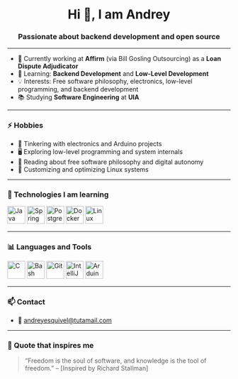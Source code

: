 <h1 align="center">Hi 👋, I am Andrey</h1>
<h3 align="center">Passionate about backend development and open source</h3>

---

- 🔭 Currently working at **Affirm** (via Bill Gosling Outsourcing) as a **Loan Dispute Adjudicator**
- 🌱 Learning: **Backend Development** and **Low-Level Development**
- 💡 Interests: Free software philosophy, electronics, low-level programming, and backend development
- 📚 Studying **Software Engineering** at **UIA**

---

### ⚡ Hobbies

- 🧰 Tinkering with electronics and Arduino projects  
- 🖥️ Exploring low-level programming and system internals  
- 📖 Reading about free software philosophy and digital autonomy  
- 🐧 Customizing and optimizing Linux systems  

---

### 🧰 Technologies I am learning

<p align="left">
  <img src="https://cdn.jsdelivr.net/gh/devicons/devicon/icons/java/java-original.svg" alt="Java" width="40" height="40"/>
  <img src="https://cdn.jsdelivr.net/gh/devicons/devicon/icons/spring/spring-original.svg" alt="Spring Boot" width="40" height="40"/>
  <img src="https://cdn.jsdelivr.net/gh/devicons/devicon/icons/postgresql/postgresql-original.svg" alt="PostgreSQL" width="40" height="40"/>
  <img src="https://cdn.jsdelivr.net/gh/devicons/devicon/icons/docker/docker-original.svg" alt="Docker" width="40" height="40"/>
  <img src="https://cdn.jsdelivr.net/gh/devicons/devicon/icons/linux/linux-original.svg" alt="Linux" width="40" height="40"/>
</p>

---

### 📊 Languages and Tools

<p align="left">
  <img src="https://cdn.jsdelivr.net/gh/devicons/devicon/icons/c/c-original.svg" alt="C" width="40" height="40"/>
  <img src="https://cdn.jsdelivr.net/gh/devicons/devicon/icons/bash/bash-original.svg" alt="Bash" width="40" height="40"/>
  <img src="https://cdn.jsdelivr.net/gh/devicons/devicon/icons/git/git-original.svg" alt="Git" width="40" height="40"/>
  <img src="https://cdn.jsdelivr.net/gh/devicons/devicon/icons/intellij/intellij-original.svg" alt="IntelliJ" width="40" height="40"/>
  <img src="https://cdn.jsdelivr.net/gh/devicons/devicon/icons/arduino/arduino-original.svg" alt="Arduino" width="40" height="40"/>
</p>

---

### 📫 Contact

- 📧 andreyesquivel@tutamail.com  

---

### 🚀 Quote that inspires me
> “Freedom is the soul of software, and knowledge is the tool of freedom.” – [Inspired by Richard Stallman]
